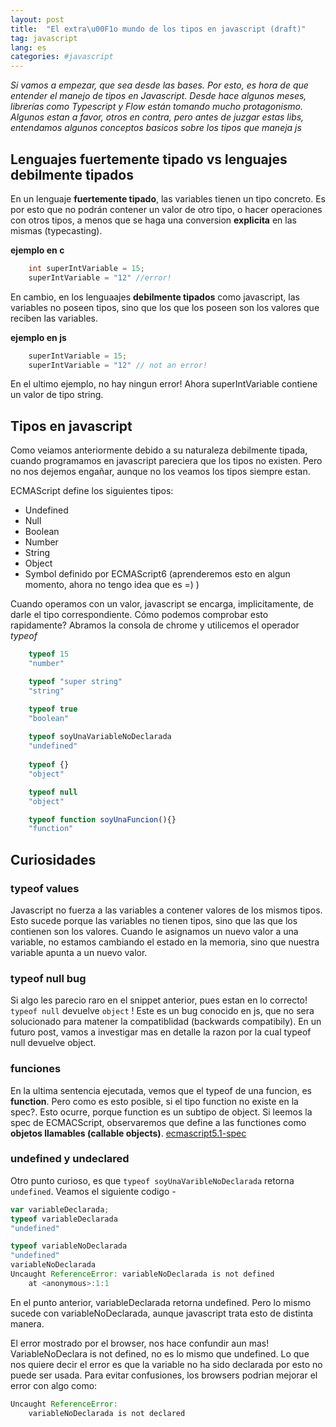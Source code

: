 ```yaml
---
layout: post
title:  "El extra\u00F1o mundo de los tipos en javascript (draft)"
tag: javascript
lang: es
categories: #javascript
---
```


*Si vamos a empezar, que sea desde las bases. Por esto, es hora de que entender el manejo de tipos en Javascript. Desde hace algunos meses, librerías como Typescript y Flow están tomando mucho protagonismo. Algunos estan a favor, otros en contra, pero antes de juzgar estas libs, entendamos algunos conceptos basicos sobre los tipos que maneja js*

## Lenguajes fuertemente tipado vs lenguajes debilmente tipados
En un lenguaje **fuertemente tipado**, las variables tienen un tipo concreto. Es por esto que no podrán contener un valor de otro tipo, o hacer operaciones con otros tipos, a menos que se haga una conversion **explicita** en las mismas (typecasting).

**ejemplo en c**
```c
    int superIntVariable = 15; 
    superIntVariable = "12" //error!
```
En cambio, en los lenguaajes **debilmente tipados** como javascript, las variables no poseen tipos, sino que los que los poseen son los valores que reciben las variables. 

**ejemplo en js** 
```javascript
    superIntVariable = 15; 
    superIntVariable = "12" // not an error! 
```

En el ultimo ejemplo, no hay ningun error! Ahora superIntVariable contiene un valor de tipo string.

## Tipos en javascript
Como veiamos anteriormente debido a su naturaleza debilmente tipada, cuando programamos en javascript pareciera que los tipos no existen. Pero no nos dejemos engañar, aunque no los veamos los tipos siempre estan. 

ECMAScript define los siguientes tipos: 

* Undefined
* Null 
* Boolean 
* Number
* String
* Object 
* Symbol definido por ECMAScript6 (aprenderemos esto en algun momento, ahora no tengo idea que es =) )

Cuando operamos con un valor, javascript se encarga, implicitamente, de darle el tipo correspondiente. Cómo podemos comprobar esto rapidamente? Abramos la consola de chrome y utilicemos el operador *typeof* 

```javascript
    typeof 15
    "number"

    typeof "super string"
    "string"

    typeof true
    "boolean"
    
    typeof soyUnaVariableNoDeclarada
    "undefined"
    
    typeof {}
    "object" 

    typeof null
    "object"

    typeof function soyUnaFuncion(){}
    "function"
```
## Curiosidades

### typeof values
Javascript no fuerza a las variables a contener valores de los mismos tipos. Esto sucede porque las variables no tienen tipos, sino que las que los contienen son los valores. Cuando le asignamos un nuevo valor a una variable, no estamos cambiando el estado en la memoria, sino que nuestra variable apunta a un nuevo valor. 

### typeof null bug
Si algo les parecio raro en el snippet anterior, pues estan en lo correcto! `typeof null` devuelve `object` ! Este es un bug conocido en js, que no sera solucionado para matener la compatiblidad (backwards compatibily). En un futuro post, vamos a investigar mas en detalle la razon por la cual typeof null devuelve object. 

### funciones
En la ultima sentencia ejecutada, vemos que el typeof de una funcion, es **function**. Pero como es esto posible, si el tipo function no existe en la spec?. Esto ocurre, porque function es un subtipo de object. Si leemos la spec de ECMACScript, observaremos que define a las functiones como **objetos llamables (callable objects)**. [ecmascript5.1-spec](http://www.ecma-international.org/ecma-262/5.1/#sec-4.2)

### undefined y undeclared
Otro punto curioso, es que `typeof soyUnaVaribleNoDeclarada` retorna `undefined`. Veamos el siguiente codigo -  

```javascript
var variableDeclarada;
typeof variableDeclarada
"undefined"
``` 
```javascript
typeof variableNoDeclarada
"undefined"
variableNoDeclarada
Uncaught ReferenceError: variableNoDeclarada is not defined
    at <anonymous>:1:1
``` 

En el punto anterior, variableDeclarada retorna undefined. Pero lo mismo sucede con variableNoDeclarada, aunque javascript trata esto de distinta manera. 

El error mostrado por el browser, nos hace confundir aun mas! VariableNoDeclara is not defined, no es lo mismo que undefined. Lo que nos quiere decir el error es que la variable no ha sido declarada por esto no puede ser usada. Para evitar confusiones, los browsers podrian mejorar el error con algo como:

```javascript 
Uncaught ReferenceError: 
    variableNoDeclarada is not declared
```

